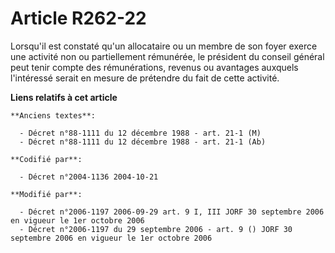# Article R262-22

Lorsqu'il est constaté qu'un allocataire ou un membre de son foyer exerce une activité non ou partiellement rémunérée, le
président du conseil général peut tenir compte des rémunérations, revenus ou avantages auxquels l'intéressé serait en mesure
de prétendre du fait de cette activité.

**Liens relatifs à cet article**

	**Anciens textes**:

	  - Décret n°88-1111 du 12 décembre 1988 - art. 21-1 (M)
	  - Décret n°88-1111 du 12 décembre 1988 - art. 21-1 (Ab)

	**Codifié par**:

	  - Décret n°2004-1136 2004-10-21

	**Modifié par**:

	  - Décret n°2006-1197 2006-09-29 art. 9 I, III JORF 30 septembre 2006 en vigueur le 1er octobre 2006
	  - Décret n°2006-1197 du 29 septembre 2006 - art. 9 () JORF 30 septembre 2006 en vigueur le 1er octobre 2006
